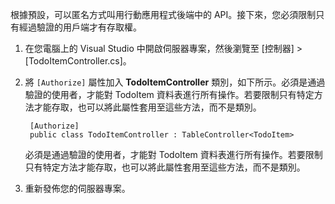 
根據預設，可以匿名方式叫用行動應用程式後端中的 API。接下來，您必須限制只有經過驗證的用戶端才有存取權。

1. 在您電腦上的 Visual Studio 中開啟伺服器專案，然後瀏覽至 [控制器] > [TodoItemController.cs]。

2. 將 `[Authorize]` 屬性加入 **TodoItemController** 類別，如下所示。必須是通過驗證的使用者，才能對 TodoItem 資料表進行所有操作。若要限制只有特定方法才能存取，也可以將此屬性套用至這些方法，而不是類別。


        [Authorize]
        public class TodoItemController : TableController<TodoItem>
   
    必須是通過驗證的使用者，才能對 TodoItem 資料表進行所有操作。若要限制只有特定方法才能存取，也可以將此屬性套用至這些方法，而不是類別。
   
3. 重新發佈您的伺服器專案。

<!---HONumber=August15_HO8-->